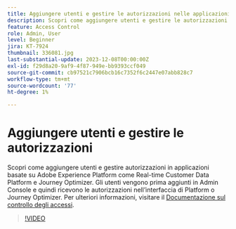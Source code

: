 ```yaml
---
title: Aggiungere utenti e gestire le autorizzazioni nelle applicazioni basate su Adobe Experience Platform
description: Scopri come aggiungere utenti e gestire le autorizzazioni nelle applicazioni basate su Adobe Experience Platform.
feature: Access Control
role: Admin, User
level: Beginner
jira: KT-7924
thumbnail: 336081.jpg
last-substantial-update: 2023-12-08T00:00:00Z
exl-id: f29d8a20-9af9-4f87-949e-bb9393ccf049
source-git-commit: cb97521c7906bcb16c7352f6c2447e07abb828c7
workflow-type: tm+mt
source-wordcount: '77'
ht-degree: 1%

---
```


# Aggiungere utenti e gestire le autorizzazioni

Scopri come aggiungere utenti e gestire autorizzazioni in applicazioni basate su Adobe Experience Platform come Real-time Customer Data Platform e Journey Optimizer. Gli utenti vengono prima aggiunti in Admin Console e quindi ricevono le autorizzazioni nell’interfaccia di Platform o Journey Optimizer. Per ulteriori informazioni, visitare il [Documentazione sul controllo degli accessi](https://experienceleague.adobe.com/docs/experience-platform/access-control/home.html?lang=it).

>[!VIDEO](https://video.tv.adobe.com/v/336081?learn=on)
